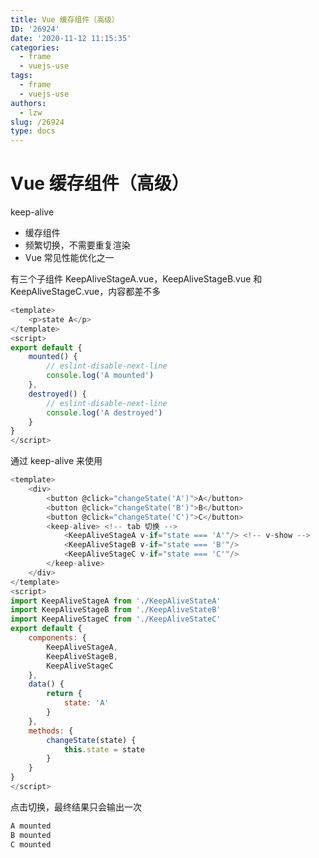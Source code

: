 ```yaml
---
title: Vue 缓存组件（高级）
ID: '26924'
date: '2020-11-12 11:15:35'
categories:
  - frame
  - vuejs-use
tags:
  - frame
  - vuejs-use
authors:
  - lzw
slug: /26924
type: docs
---
```


# Vue 缓存组件（高级）

keep-alive

- 缓存组件
- 频繁切换，不需要重复渲染
- Vue 常见性能优化之一

有三个子组件 KeepAliveStageA.vue，KeepAliveStageB.vue 和 KeepAliveStageC.vue，内容都差不多

``` js 
<template>
    <p>state A</p>
</template>
<script>
export default {
    mounted() {
        // eslint-disable-next-line
        console.log('A mounted')
    },
    destroyed() {
        // eslint-disable-next-line
        console.log('A destroyed')
    }
}
</script>
```

通过 keep-alive 来使用

``` js 
<template>
    <div>
        <button @click="changeState('A')">A</button>
        <button @click="changeState('B')">B</button>
        <button @click="changeState('C')">C</button>
        <keep-alive> <!-- tab 切换 -->
            <KeepAliveStageA v-if="state === 'A'"/> <!-- v-show -->
            <KeepAliveStageB v-if="state === 'B'"/>
            <KeepAliveStageC v-if="state === 'C'"/>
        </keep-alive>
    </div>
</template>
<script>
import KeepAliveStageA from './KeepAliveStateA'
import KeepAliveStageB from './KeepAliveStateB'
import KeepAliveStageC from './KeepAliveStateC'
export default {
    components: {
        KeepAliveStageA,
        KeepAliveStageB,
        KeepAliveStageC
    },
    data() {
        return {
            state: 'A'
        }
    },
    methods: {
        changeState(state) {
            this.state = state
        }
    }
}
</script>
```

点击切换，最终结果只会输出一次

``` js 
A mounted
B mounted
C mounted
```
 
 
 
 
 
 
 
 
 
 
 
 
 
 
 
 
 
 
 
 
 
 
 
 
 
